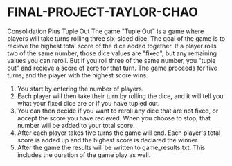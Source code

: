 # FINAL-PROJECT-TAYLOR-CHAO
Consolidation Plus Tuple Out
The game "Tuple Out" is a game where players will take turns rolling three six-sided dice. The goal of the game is to recieve the highest total score of the dice added together. If a player rolls two of the same number, those dice values are "fixed", but any remaining values you can reroll. But if you roll three of the same number, you "tuple out" and recieve a score of zero for that turn. The game proceeds for five turns, and the player with the highest score wins. 

1. You start by entering the number of players. 
2. Each player will then take their turn by rolling the dice, and it will tell you what your fixed dice are or if you have tupled out. 
3. You can then decide if you want to reroll any dice that are not fixed, or accept the score you have recieved. When you choose to stop, that number will be added to your total score. 
4. After each player takes five turns the game will end. Each player's total score is added up and the highest score is declared the winner. 
5. After the game the results will be written to game_results.txt. This includes the duration of the game play as well. 
